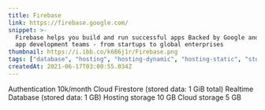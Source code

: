 ```yaml
---
title: Firebase
link: https://firebase.google.com/
snippet: >-
  Firebase helps you build and run successful apps Backed by Google and loved by
  app development teams - from startups to global enterprises
thumbnail: https://i.ibb.co/k6B6j1r/Firebase.png
tags: ["database", "hosting", "hosting-dynamic", "hosting-static", "storage", "authentication", "real-time"]
createdAt: 2021-06-17T03:00:55.034Z
---
```

Authentication 10k/month
Cloud Firestore (stored data: 1 GiB total)
Realtime Database (stored data: 1 GB)
Hosting storage 10 GB
Cloud storage 5 GB